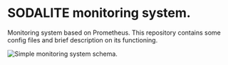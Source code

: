 # SODALITE monitoring system. 

Monitoring system based on Prometheus. This repository contains some config files and brief description on its functioning. 

![Simple monitoring system schema.](https://github.com/SODALITE-EU/monitoring-system/monitoring_system.png)